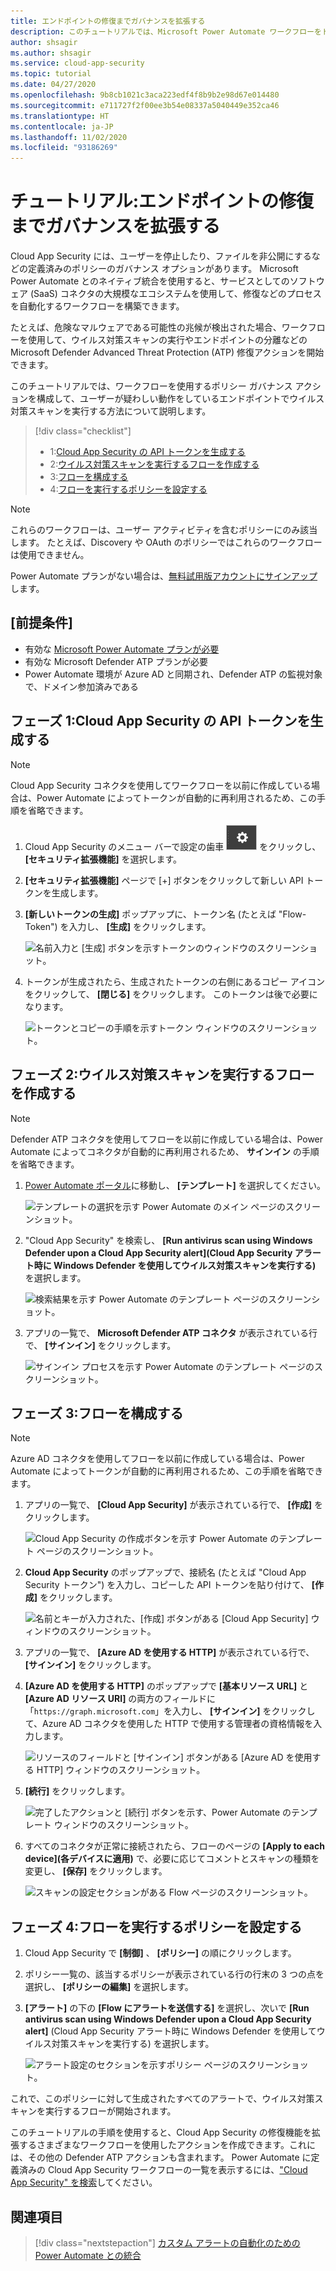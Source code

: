 ```yaml
---
title: エンドポイントの修復までガバナンスを拡張する
description: このチュートリアルでは、Microsoft Power Automate ワークフローをトリガーして Microsoft Defender Advanced Threat Protection 修復アクションを実行するために、Microsoft Cloud App Security ポリシー アラートを構成するプロセスについて説明します。
author: shsagir
ms.author: shsagir
ms.service: cloud-app-security
ms.topic: tutorial
ms.date: 04/27/2020
ms.openlocfilehash: 9b8cb1021c3aca223edf4f8b9b2e98d67e014480
ms.sourcegitcommit: e711727f2f00ee3b54e08337a5040449e352ca46
ms.translationtype: HT
ms.contentlocale: ja-JP
ms.lasthandoff: 11/02/2020
ms.locfileid: "93186269"
---
```

# <a name="tutorial-extend-governance-to-endpoint-remediation"></a>チュートリアル:エンドポイントの修復までガバナンスを拡張する

Cloud App Security には、ユーザーを停止したり、ファイルを非公開にするなどの定義済みのポリシーのガバナンス オプションがあります。 Microsoft Power Automate とのネイティブ統合を使用すると、サービスとしてのソフトウェア (SaaS) コネクタの大規模なエコシステムを使用して、修復などのプロセスを自動化するワークフローを構築できます。

たとえば、危険なマルウェアである可能性の兆候が検出された場合、ワークフローを使用して、ウイルス対策スキャンの実行やエンドポイントの分離などの Microsoft Defender Advanced Threat Protection (ATP) 修復アクションを開始できます。

このチュートリアルでは、ワークフローを使用するポリシー ガバナンス アクションを構成して、ユーザーが疑わしい動作をしているエンドポイントでウイルス対策スキャンを実行する方法について説明します。

> [!div class="checklist"]
>
> * 1:[Cloud App Security の API トークンを生成する](#generate-token)
> * 2:[ウイルス対策スキャンを実行するフローを作成する](#create-flow)
> * 3:[フローを構成する](#configure-flow)
> * 4:[フローを実行するポリシーを設定する](#configure-policy)

> [!NOTE]
> これらのワークフローは、ユーザー アクティビティを含むポリシーにのみ該当します。 たとえば、Discovery や OAuth のポリシーではこれらのワークフローは使用できません。

Power Automate プランがない場合は、[無料試用版アカウントにサインアップ](https://flow.microsoft.com/pricing)します。

## <a name="prerequisites"></a>[前提条件]

* 有効な [Microsoft Power Automate プランが必要](https://flow.microsoft.com/pricing)
* 有効な Microsoft Defender ATP プランが必要
* Power Automate 環境が Azure AD と同期され、Defender ATP の監視対象で、ドメイン参加済みである

## <a name="phase-1-generate-a-cloud-app-security-api-token"></a>フェーズ 1:Cloud App Security の API トークンを生成する<a name="generate-token"></a>

> [!NOTE]
> Cloud App Security コネクタを使用してワークフローを以前に作成している場合は、Power Automate によってトークンが自動的に再利用されるため、この手順を省略できます。

1. Cloud App Security のメニュー バーで設定の歯車 ![設定アイコン](media/settings-icon.png "設定アイコン") をクリックし、 **[セキュリティ拡張機能]** を選択します。

1. **[セキュリティ拡張機能]** ページで [+] ボタンをクリックして新しい API トークンを生成します。
1. **[新しいトークンの生成]** ポップアップに、トークン名 (たとえば "Flow-Token") を入力し、 **[生成]** をクリックします。

    ![名前入力と [生成] ボタンを示すトークンのウィンドウのスクリーンショット。](media/tutorial-flow-token-generate.png)
1. トークンが生成されたら、生成されたトークンの右側にあるコピー アイコンをクリックして、 **[閉じる]** をクリックします。 このトークンは後で必要になります。

    ![トークンとコピーの手順を示すトークン ウィンドウのスクリーンショット。](media/tutorial-flow-token-copy.png)

## <a name="phase-2-create-a-flow-to-run-an-antivirus-scan"></a>フェーズ 2:ウイルス対策スキャンを実行するフローを作成する<a name="create-flow"></a>

> [!NOTE]
> Defender ATP コネクタを使用してフローを以前に作成している場合は、Power Automate によってコネクタが自動的に再利用されるため、 **サインイン** の手順を省略できます。

1. [Power Automate ポータル](https://flow.microsoft.com/)に移動し、 **[テンプレート]** を選択してください。

    ![テンプレートの選択を示す Power Automate のメイン ページのスクリーンショット。](media/tutorial-flow-templates.png)

1. "Cloud App Security" を検索し、 **[Run antivirus scan using Windows Defender upon a Cloud App Security alert]\(Cloud App Security アラート時に Windows Defender を使用してウイルス対策スキャンを実行する\)** を選択します。

    ![検索結果を示す Power Automate のテンプレート ページのスクリーンショット。](media/tutorial-flow-templates-search.png)

1. アプリの一覧で、 **Microsoft Defender ATP コネクタ** が表示されている行で、 **[サインイン]** をクリックします。

    ![サインイン プロセスを示す Power Automate のテンプレート ページのスクリーンショット。](media/tutorial-flow-templates-signin.png)

## <a name="phase-3-configure-the-flow"></a>フェーズ 3:フローを構成する<a name="configure-flow"></a>

> [!NOTE]
> Azure AD コネクタを使用してフローを以前に作成している場合は、Power Automate によってトークンが自動的に再利用されるため、この手順を省略できます。

1. アプリの一覧で、 **[Cloud App Security]** が表示されている行で、 **[作成]** をクリックします。

    ![Cloud App Security の作成ボタンを示す Power Automate のテンプレート ページのスクリーンショット。](media/tutorial-flow-templates-create.png)

1. **Cloud App Security** のポップアップで、接続名 (たとえば "Cloud App Security トークン") を入力し、コピーした API トークンを貼り付けて、 **[作成]** をクリックします。

    ![名前とキーが入力された、[作成] ボタンがある [Cloud App Security] ウィンドウのスクリーンショット。](media/tutorial-flow-templates-create-window.png)

1. アプリの一覧で、 **[Azure AD を使用する HTTP]** が表示されている行で、 **[サインイン]** をクリックします。

1. **[Azure AD を使用する HTTP]** のポップアップで **[基本リソース URL]** と **[Azure AD リソース URI]** の両方のフィールドに「`https://graph.microsoft.com`」を入力し、 **[サインイン]** をクリックして、Azure AD コネクタを使用した HTTP で使用する管理者の資格情報を入力します。

    ![リソースのフィールドと [サインイン] ボタンがある [Azure AD を使用する HTTP] ウィンドウのスクリーンショット。](media/tutorial-flow-templates-azure.png)

1. **[続行]** をクリックします。

    ![完了したアクションと [続行] ボタンを示す、Power Automate のテンプレート ウィンドウのスクリーンショット。](media/tutorial-flow-templates-continue.png)

1. すべてのコネクタが正常に接続されたら、フローのページの **[Apply to each device]\(各デバイスに適用\)** で、必要に応じてコメントとスキャンの種類を変更し、 **[保存]** をクリックします。

    ![スキャンの設定セクションがある Flow ページのスクリーンショット。](media/tutorial-flow-templates-scan.png)

## <a name="phase-4-configure-a-policy-to-run-the-flow"></a>フェーズ 4:フローを実行するポリシーを設定する<a name="configure-policy"></a>

1. Cloud App Security で **[制御]** 、 **[ポリシー]** の順にクリックします。

1. ポリシー一覧の、該当するポリシーが表示されている行の行末の 3 つの点を選択し、 **[ポリシーの編集]** を選択します。

1. **[アラート]** の下の **[Flow にアラートを送信する]** を選択し、次いで **[Run antivirus scan using Windows Defender upon a Cloud App Security alert]** \(Cloud App Security アラート時に Windows Defender を使用してウイルス対策スキャンを実行する\) を選択します。

    ![アラート設定のセクションを示すポリシー ページのスクリーンショット。](media/tutorial-flow-templates-alerts.png)

これで、このポリシーに対して生成されたすべてのアラートで、ウイルス対策スキャンを実行するフローが開始されます。

このチュートリアルの手順を使用すると、Cloud App Security の修復機能を拡張するさまざまなワークフローを使用したアクションを作成できます。これには、その他の Defender ATP アクションも含まれます。 Power Automate に定義済みの Cloud App Security ワークフローの一覧を表示するには、["Cloud App Security" を検索](https://go.microsoft.com/fwlink/?linkid=2102574)してください。

## <a name="see-also"></a>関連項目

> [!div class="nextstepaction"]
> [カスタム アラートの自動化のための Power Automate との統合](flow-integration.md)
